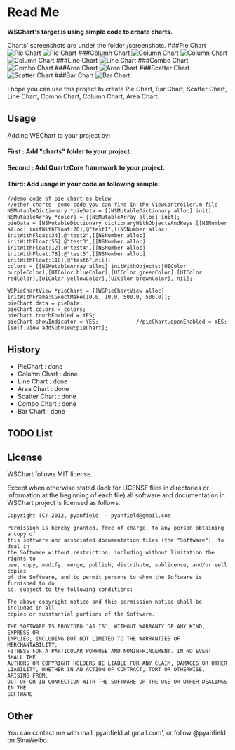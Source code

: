 Read Me
=====================

**WSChart's target is using simple code to create charts.**

Charts' screenshots are under the folder /screenshots.
###Pie Chart
![Pie Chart](http://i.minus.com/iblE84WEImIcUS.png)
![Pie Chart](http://i.minus.com/iLvnInh4r7q1O.png)
###Column Chart
![Column Chart](http://i.minus.com/ipVjBxeR2dJDd.png)
![Column Chart](http://i.minus.com/ibgZJVlr64qc9s.png)
![Column Chart](http://i.minus.com/izlQrLobMPr7v.png)
###Line Chart
![Line Chart](http://i.minus.com/iEEX70v8MCOBv.png)
###Combo Chart
![Combo Chart](http://i.minus.com/ibqTtx16VVzGxC.png)
###Area Chart
![Area Chart](http://i.minus.com/ibyiiZCMhgy187.png)
###Scatter Chart
![Scatter Chart](http://i.minus.com/in0540W63Bcf2.png)
###Bar Chart
![Bar Chart](http://i.minus.com/iwBNd7ttFdEQ6.png)

I hope you can use this project to create Pie Chart, Bar Chart, Scatter Chart, Line Chart, Comno Chart, Column Chart, Area Chart.

Usage
------------------
Adding WSChart to your project by:
#### First : Add "charts" folder to your project.
#### Second : Add QuartzCore framework to your project.

#### Third: Add usage in your code as following sample:
    
    //demo code of pie chart as below
    //other charts' demo code you can find in the ViewController.m file
	NSMutableDictionary *pieData = [[NSMutableDictionary alloc] init];
    NSMutableArray *colors = [[NSMutableArray alloc] init];
    pieData = [NSMutableDictionary dictionaryWithObjectsAndKeys:[[NSNumber alloc] initWithFloat:20],@"test1",[[NSNumber alloc] initWithFloat:34],@"test2",[[NSNumber alloc] initWithFloat:55],@"test3",[[NSNumber alloc] initWithFloat:12],@"test4",[[NSNumber alloc] initWithFloat:78],@"test5",[[NSNumber alloc] initWithFloat:110],@"test6",nil];
    colors = [[NSMutableArray alloc] initWithObjects:[UIColor purpleColor],[UIColor blueColor],[UIColor greenColor],[UIColor redColor],[UIColor yellowColor],[UIColor brownColor], nil]; 
    
    WSPieChartView *pieChart = [[WSPieChartView alloc] initWithFrame:CGRectMake(10.0, 10.0, 500.0, 500.0)];
    pieChart.data = pieData;
    pieChart.colors = colors;
    pieChart.touchEnabled = YES;
    pieChart.showIndicator = YES;            //pieChart.openEnabled = YES;
    [self.view addSubview:pieChart];


History
----------------------- 
* PieChart : done
* Column Chart : done
* Line Chart : done
* Area Chart : done
* Scatter Chart : done
* Combo Chart : done
* Bar Chart : done

TODO List
----------------------- 


License
------------------------
WSChart follows MIT license.

Except when otherwise stated (look for LICENSE files in directories or
information at the beginning of each file) all software and
documentation in WSChart project is licensed as follows: 

	Copyright (C) 2012, pyanfield  - pyanfield@gmail.com

	Permission is hereby granted, free of charge, to any person obtaining a copy of
	this software and associated documentation files (the "Software"), to deal in
	the Software without restriction, including without limitation the rights to
	use, copy, modify, merge, publish, distribute, sublicense, and/or sell copies
	of the Software, and to permit persons to whom the Software is furnished to do
	so, subject to the following conditions:

	The above copyright notice and this permission notice shall be included in all
	copies or substantial portions of the Software.

	THE SOFTWARE IS PROVIDED "AS IS", WITHOUT WARRANTY OF ANY KIND, EXPRESS OR
	IMPLIED, INCLUDING BUT NOT LIMITED TO THE WARRANTIES OF MERCHANTABILITY,
	FITNESS FOR A PARTICULAR PURPOSE AND NONINFRINGEMENT. IN NO EVENT SHALL THE
	AUTHORS OR COPYRIGHT HOLDERS BE LIABLE FOR ANY CLAIM, DAMAGES OR OTHER
	LIABILITY, WHETHER IN AN ACTION OF CONTRACT, TORT OR OTHERWISE, ARISING FROM,
	OUT OF OR IN CONNECTION WITH THE SOFTWARE OR THE USE OR OTHER DEALINGS IN THE
	SOFTWARE.

Other
------------------------
You can contact me with mail 'pyanfield at gmail.com', or follow @pyanfield on SinaWeibo.




